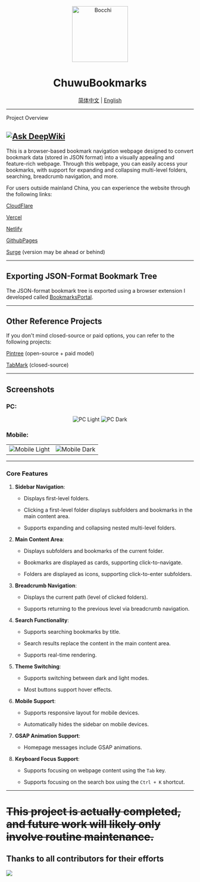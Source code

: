 <div align="center">
    <img src="https://github.com/user-attachments/assets/6e42f062-8cf9-4332-8d86-38ae92864233" alt="Bocchi" width="150" height="150">
    <h1>ChuwuBookmarks</h1>
    <a href="https://github.com/HatsuChuwu/ChuwuBookmarks/blob/main/README.md">简体中文</a> | <a href="https://github.com/HatsuChuwu/ChuwuBookmarks/blob/main/README_EN.md">English</a>
</div>

---
Project Overview

[![Ask DeepWiki](https://deepwiki.com/badge.svg)](https://deepwiki.com/ChuwuYo/ChuwuBookmarks)
---

This is a browser-based bookmark navigation webpage designed to convert bookmark data (stored in JSON format) into a visually appealing and feature-rich webpage. Through this webpage, you can easily access your bookmarks, with support for expanding and collapsing multi-level folders, searching, breadcrumb navigation, and more.

For users outside mainland China, you can experience the website through the following links:

[CloudFlare](https://chuwubookmarks.pages.dev/)

[Vercel](https://chuwubookmarks.vercel.app/)

[Netlify](https://chuwubookmarks.netlify.app/)

[GithubPages](https://chuwuyo.github.io/ChuwuBookmarks/)

[Surge](https://chuwubookmarks.surge.sh/) (version may be ahead or behind)

***

## Exporting JSON-Format Bookmark Tree

The JSON-format bookmark tree is exported using a browser extension I developed called [BookmarksPortal](https://github.com/HatsuChuwu/BookmarksPortal).

***

## Other Reference Projects

If you don't mind closed-source or paid options, you can refer to the following projects:

[Pintree](https://github.com/Pintree-io/pintree) (open-source + paid model)

[TabMark](https://www.ainewtab.app) (closed-source)

***

## Screenshots
### PC:

<div align="center">
    <img src="https://github.com/user-attachments/assets/4eaad285-81d1-4667-a0ae-2212686ff9eb" alt="PC Light">
    <img src="https://github.com/user-attachments/assets/62ff3f49-dee5-468d-af0a-0ea0955f2619" alt="PC Dark">
</div>

### Mobile:

<table>
    <tr>
        <td>
            <img src="https://github.com/user-attachments/assets/31bea867-c0d4-4727-9251-8de7418ca687" alt="Mobile Light">
        </td>
        <td>
            <img src="https://github.com/user-attachments/assets/d852e758-c372-4ed9-b899-05b048c9ad8f" alt="Mobile Dark">
        </td>
    </tr>
</table>

---

### **Core Features**

1. **Sidebar Navigation**:

   * Displays first-level folders.

   * Clicking a first-level folder displays subfolders and bookmarks in the main content area.

   * Supports expanding and collapsing nested multi-level folders.

2. **Main Content Area**:

   * Displays subfolders and bookmarks of the current folder.

   * Bookmarks are displayed as cards, supporting click-to-navigate.

   * Folders are displayed as icons, supporting click-to-enter subfolders.

3. **Breadcrumb Navigation**:

   * Displays the current path (level of clicked folders).

   * Supports returning to the previous level via breadcrumb navigation.

4. **Search Functionality**:

   * Supports searching bookmarks by title.

   * Search results replace the content in the main content area.

   * Supports real-time rendering.

5. **Theme Switching**:

   * Supports switching between dark and light modes.

   * Most buttons support hover effects.

6. **Mobile Support**:

   * Supports responsive layout for mobile devices.

   * Automatically hides the sidebar on mobile devices.

7. **GSAP Animation Support**:

   * Homepage messages include GSAP animations.

8. **Keyboard Focus Support**:

   * Supports focusing on webpage content using the `Tab` key.

   * Supports focusing on the search box using the `Ctrl + K` shortcut.

* * *


# <s>This project is actually completed, and future work will likely only involve routine maintenance.</s>



## Thanks to all contributors for their efforts
<a href="https://github.com/HatsuChuwu/ChuwuBookmarks/graphs/contributors" target="_blank">
  <img src="https://contrib.rocks/image?repo=HatsuChuwu/ChuwuBookmarks" />
</a>
